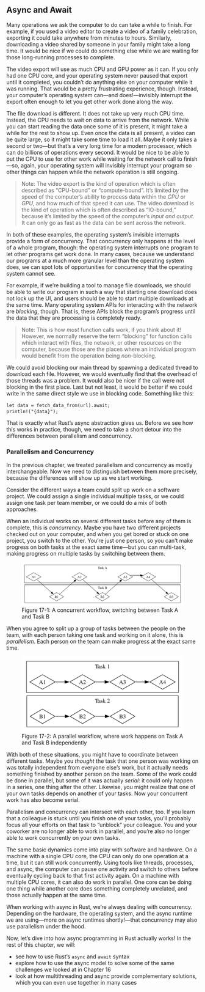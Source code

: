 ## Async and Await

Many operations we ask the computer to do can take a while to finish. For
example, if you used a video editor to create a video of a family celebration,
exporting it could take anywhere from minutes to hours. Similarly, downloading a
video shared by someone in your family might take a long time. It would be nice
if we could do something else while we are waiting for those long-running
processes to complete.

The video export will use as much CPU and GPU power as it can. If you only had
one CPU core, and your operating system never paused that export until it
completed, you couldn’t do anything else on your computer while it was running.
That would be a pretty frustrating experience, though. Instead, your computer’s
operating system can—and does!—invisibly interrupt the export often enough to
let you get other work done along the way.

The file download is different. It does not take up very much CPU time. Instead,
the CPU needs to wait on data to arrive from the network. While you can start
reading the data once some of it is present, it might take a while for the rest
to show up. Even once the data is all present, a video can be quite large, so it
might take some time to load it all. Maybe it only takes a second or two—but
that’s a very long time for a modern processor, which can do billions of
operations every second. It would be nice to be able to put the CPU to use for
other work while waiting for the network call to finish—so, again, your
operating system will invisibly interrupt your program so other things can
happen while the network operation is still ongoing.

> Note: The video export is the kind of operation which is often described as
> “CPU-bound” or “compute-bound”. It’s limited by the speed of the computer’s
> ability to process data within the *CPU* or *GPU*, and how much of that speed
> it can use. The video download is the kind of operation which is often
> described as “IO-bound,” because it’s limited by the speed of the computer’s
> *input and output*. It can only go as fast as the data can be sent across the
> network.

In both of these examples, the operating system’s invisible interrupts provide a
form of concurrency. That concurrency only happens at the level of a whole
program, though: the operating system interrupts one program to let other
programs get work done. In many cases, because we understand our programs at a
much more granular level than the operating system does, we can spot lots of
opportunities for concurrency that the operating system cannot see.

For example, if we’re building a tool to manage file downloads, we should be
able to write our program in such a way that starting one download does not lock
up the UI, and users should be able to start multiple downloads at the same
time. Many operating system APIs for interacting with the network are
*blocking*, though. That is, these APIs block the program’s progress until the
data that they are processing is completely ready.

> Note: This is how *most* function calls work, if you think about it! However,
> we normally reserve the term “blocking” for function calls which interact with
> files, the network, or other resources on the computer, because those are the
> places where an individual program would benefit from the operation being
> *non*-blocking.

We could avoid blocking our main thread by spawning a dedicated thread to
download each file. However, we would eventually find that the overhead of those
threads was a problem. It would also be nicer if the call were not blocking in
the first place. Last but not least, it would be better if we could write in the
same direct style we use in blocking code. Something like this:

```rust,ignore,does_not_compile
let data = fetch_data_from(url).await;
println!("{data}");
```

That is exactly what Rust’s async abstraction gives us. Before we see how this
works in practice, though, we need to take a short detour into the differences
between parallelism and concurrency.

### Parallelism and Concurrency

In the previous chapter, we treated parallelism and concurrency as mostly
interchangeable. Now we need to distinguish between them more precisely, because
the differences will show up as we start working.

Consider the different ways a team could split up work on a software project. We
could assign a single individual multiple tasks, or we could assign one task per
team member, or we could do a mix of both approaches.

When an individual works on several different tasks before any of them is
complete, this is *concurrency*. Maybe you have two different projects checked
out on your computer, and when you get bored or stuck on one project, you switch
to the other. You’re just one person, so you can’t make progress on both tasks
at the exact same time—but you can multi-task, making progress on multiple
tasks by switching between them.

<figure>

<img alt="Concurrent work flow" src="img/trpl17-01.svg" class="center" />

<figcaption>Figure 17-1: A concurrent workflow, switching between Task A and Task B</figcaption>

</figure>

When you agree to split up a group of tasks between the people on the team, with
each person taking one task and working on it alone, this is *parallelism*. Each
person on the team can make progress at the exact same time.

<figure>

<img alt="Concurrent work flow" src="img/trpl17-02.svg" class="center" />

<figcaption>Figure 17-2: A parallel workflow, where work happens on Task A and Task B independently</figcaption>

</figure>

With both of these situations, you might have to coordinate between different
tasks. Maybe you *thought* the task that one person was working on was totally
independent from everyone else’s work, but it actually needs something finished
by another person on the team. Some of the work could be done in parallel, but
some of it was actually *serial*: it could only happen in a series, one thing
after the other. Likewise, you might realize that one of your own tasks depends
on another of your tasks. Now your concurrent work has also become serial.

Parallelism and concurrency can intersect with each other, too. If you learn
that a colleague is stuck until you finish one of your tasks, you’ll probably
focus all your efforts on that task to “unblock” your colleague. You and your
coworker are no longer able to work in parallel, and you’re also no longer able
to work concurrently on your own tasks.

The same basic dynamics come into play with software and hardware. On a machine
with a single CPU core, the CPU can only do one operation at a time, but it can
still work concurrently. Using tools like threads, processes, and async, the
computer can pause one activity and switch to others before eventually cycling
back to that first activity again. On a machine with multiple CPU cores, it can
also do work in parallel. One core can be doing one thing while another core
does something completely unrelated, and those actually happen at the same
time.

When working with async in Rust, we’re always dealing with concurrency.
Depending on the hardware, the operating system, and the async runtime we are
using—more on async runtimes shortly!—that concurrency may also use parallelism
under the hood.

Now, let’s dive into how async programming in Rust actually works! In the rest
of this chapter, we will:

* see how to use Rust’s `async` and `await` syntax
* explore how to use the async model to solve some of the same challenges we
  looked at in Chapter 16
* look at how multithreading and async provide complementary solutions, which
  you can even use together in many cases
